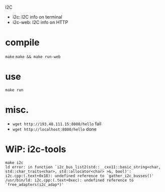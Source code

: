 I2C

- i2c:      I2C info on terminal
- i2c-web:  I2C info on HTTP

# compile

`make`
`make && make run-web`

# use

`make run`

# misc.

- `wget http://193.48.111.15:8080/hello` fail
- `wget http://localhost:8080/hello` done


# WiP: i2c-tools

~~~ { .bash }
make i2c
ld error: in function `i2c_bus_list2(std::__cxx11::basic_string<char, std::char_traits<char>, std::allocator<char> >&, bool)':
i2c.cpp:(.text+0x18): undefined reference to `gather_i2c_busses()'
/usr/bin/ld: i2c.cpp:(.text+0xec): undefined reference to `free_adapters(i2c_adap*)'
~~~
